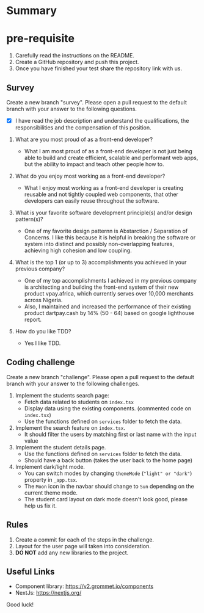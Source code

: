 # Summary

# pre-requisite

1. Carefully read the instructions on the README.
2. Create a GitHub repository and push this project.
3. Once you have finished your test share the repository link with us.

## Survey

Create a new branch "survey".
Please open a pull request to the default branch with your answer to the following questions.

* [x] I have read the job description and understand the qualifications, the responsibilities and the compensation of this position.
1. What are you most proud of as a front-end developer?
    * What I am most proud of as a front-end developer is not just being able to build and create efficient, scalable and performant web apps, but the ability to impact and teach other people how to. 

1. What do you enjoy most working as a front-end developer?
    * What I enjoy most working as a front-end developer is creating reusable and not tightly coupled web components, that other developers can easily reuse throughout the software. 

1. What is your favorite software development principle(s) and/or design pattern(s)?
    * One of my favorite design patternn is Abstarction / Separation of Concerns. I like this because it is helpful in breaking the software or system into distinct and possibly non-overlapping features, achieving high cohesion and low coupling.

1. What is the top 1 (or up to 3) accomplishments you achieved in your previous company?
    * One of my top accomplishments I achieved in my previous company is architecting and building the front-end system of their new product vpay.africa, which currently serves over 10,000 merchants across Nigeria.
    * Also, I maintained and increased the performance of their existing product dartpay.cash by 14% (50 - 64) based on  google lighthouse report.

1. How do you like TDD?
    * Yes I like TDD.

## Coding challenge

Create a new branch "challenge". Please open a pull request to the default branch with your answer to the following challenges.
1. Implement the students search page:
    * Fetch data related to students on `index.tsx` 
    * Display data using the existing components. (commented code on `index.tsx`)
    * Use the functions defined on `services` folder to fetch the data.
1. Implement the search feature on `index.tsx`. 
    * It should filter the users by matching first or last name with the input value
1. Implement the student details page.
    * Use the functions defined on `services` folder to fetch the data.
    * Should have a back button (takes the user back to the home page)
1. Implement dark/light mode. 
    * You can switch modes by changing `themeMode` (`"light" or "dark"`) property in `_app.tsx`.
    * The `Moon` icon in the navbar should change to `Sun` depending on the current theme mode.
    * The student card layout on dark mode doesn't look good, please help us fix it.

## Rules 
1. Create a commit for each of the steps in the challenge. 
1. Layout for the user page will taken into consideration. 
1. <b>DO NOT</b> add any new libraries to the project.

## Useful Links
* Component library: https://v2.grommet.io/components
* NextJs: https://nextjs.org/

Good luck!
